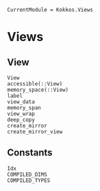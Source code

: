 ```@meta
CurrentModule = Kokkos.Views
```

# Views

## View

```@docs
View
accessible(::View)
memory_space(::View)
label
view_data
memory_span
view_wrap
deep_copy
create_mirror
create_mirror_view
```

## Constants

```@docs
Idx
COMPILED_DIMS
COMPILED_TYPES
```
